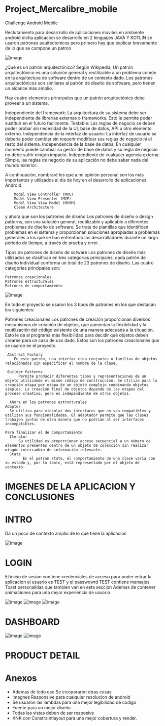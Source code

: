 # Project_Mercalibre_mobile
Challenge Android Mobile


Reclutamiento para desarrrollo de aplicaciones moviles en ambiente android dicha aplicacion se desarrollo en 2 lenguajes 
JAVA Y KOTLIN  se usaron patrones aquitectonicos pero primero hay que explicar brevemente de lo que se compone un patron 

![image](https://github.com/SalvadorAgs/Project_Mercalibre_mobile/assets/46586520/7f5ad941-b2e9-40ed-a843-245dbd3c3a39)


¿Qué es un patrón arquitectónico?
Según Wikipedia,
Un patrón arquitectónico es una solución general y reutilizable a un problema común en la arquitectura de software dentro de un contexto dado. Los patrones arquitectónicos son similares al patrón de diseño de software, pero tienen un alcance más amplio.


Hay cuatro elementos principales que un patrón arquitectónico debe proveer a un sistema.

Independiente del framework: La arquitectura de su sistema debe ser independiente de librerías externas o frameworks. Esto le permite poder sustituir en el futuro facilmente.
Testable: Las reglas de negocio se deben poder probar sin necesidad de la UI, base de datos, API u otro elemento externo.
Independencia de la interfaz de usuario: La interfaz de usuario se debería poder cambiar sin requerir modificar sus reglas de negocio ni el resto del sistema.
Independencia de la base de datos: En cualquier momento puede cambiar su gestor de base de datos y su regla de negocio no debe sufrir ningún impacto.
Independiente de cualquier agencia externa: Simple, las reglas de negocio de su aplicación no debe saber nada del mundo exterior.


 A continuación, nombraré los que a mi opinión personal son los más importantes y utilizados al día de hoy en el desarrollo de aplicaciones Android.

        Model View Controller (MVC)
        Model View Presenter (MVP)
        Model View View Model (MVVM)
        Clean Architecture

y ahora que son los patrones de diseño
Los patrones de diseño o design patterns, son una solución general, reutilizable y aplicable a diferentes problemas de diseño de software. Se trata de plantillas que identifican problemas en el sistema y proporcionan soluciones apropiadas a problemas generales a los que se han enfrentado los desarrolladores durante un largo periodo de tiempo, a través de prueba y error.

Tipos de patrones de diseño de sotware
Los patrones de diseño más utilizados se clasifican en tres categorías principales, cada patrón de diseño individual conforma un total de 23 patrones de diseño. Las cuatro categorías principales son:

    Patrones creacionales
    Patrones estructurales
    Patrones de comportamiento
![image](https://github.com/SalvadorAgs/Project_Mercalibre_mobile/assets/46586520/5e65b965-8718-401a-a3d3-2a8b7cbb8bf0)

En todo el proyecto se usaron los 3 tipos de patrones en los que destacan los siguientes:
 
Patrones creacionales
Los patrones de creación proporcionan diversos mecanismos de creación de objetos, que aumentan la flexibilidad y la reutilización del código existente de una manera adecuada a la situación. Esto le da al programa más flexibilidad para decidir qué objetos deben crearse para un caso de uso dado.
Estos son los patrones creacionales que se usaron en el proyecto:

     Abstract Factory
        En este patrón, una interfaz crea conjuntos o familias de objetos relacionados sin especificar el nombre de la clase.
    
     Builder Patterns
          Permite producir diferentes tipos y representaciones de un objeto utilizando el mismo código de construcción. Se utiliza para la creación etapa por etapa de un objeto complejo combinando objetos simples. La creación final de objetos depende de las etapas del proceso creativo, pero es independiente de otros objetos.
    
      Ahora en los patrones estructurales
    Adapter
      Se utiliza para vincular dos interfaces que no son compatibles y utilizan sus funcionalidades. El adaptador permite que las clases trabajen juntas de otra manera que no podrían al ser interfaces incompatibles.

    Para finalizar el de Comportamiento
      Iterator
          Su utilidad es proporcionar acceso secuencial a un número de elementos presentes dentro de un objeto de colección sin realizar ningún intercambio de información relevante.
      State
            En el patrón state, el comportamiento de una clase varía con su estado y, por lo tanto, está representado por el objeto de contexto.
                    
# IMGENES DE LA APLICACION Y CONCLUSIONES
# INTRO
Da un poco de contexto amplio de lo que tiene la aplicacion

![image](https://github.com/SalvadorAgs/Project_Mercalibre_mobile/assets/46586520/422eff06-4f81-487e-850a-6547a776e723)
  
  
# LOGIN 
El inicio de sesion contiene credenciales de acceso para poder entrar la aplicacion el usuario es TEST y el passwowrd TEST
contiene mensajes Toast personalidas que tambien van en esta seccion Ademas de contener animaciones para una mejor experiencia de usuario

![image](https://github.com/SalvadorAgs/Project_Mercalibre_mobile/assets/46586520/e482d9a3-0d41-4ccb-9609-9bc513470888)
![image](https://github.com/SalvadorAgs/Project_Mercalibre_mobile/assets/46586520/3807f440-d99a-4f10-af80-a026d0afe69b)
![image](https://github.com/SalvadorAgs/Project_Mercalibre_mobile/assets/46586520/b25adb9d-7dba-42aa-93ee-cc9b758644f9)

# DASHBOARD

![image](https://github.com/SalvadorAgs/Project_Mercalibre_mobile/assets/46586520/0291c65f-3365-435b-8a54-a9971ab90ea7)
![image](https://github.com/SalvadorAgs/Project_Mercalibre_mobile/assets/46586520/911c5e4f-ae2d-4f0b-8791-1a6445b68ec5)


# PRODUCT DETAIL


# Anexos 
* Ademas de todo eso Se incoporaron otras cosas
* Imagnes Responsive para cualquier resolucion de android
* Se usuaron las lambdas para una mejor legibilidad de codigo
* Fuente para un mejor diseño 
* Todas las vistas deben de ser resposive
* XNK con Constraintlayout para una mejor cobertura y render.








